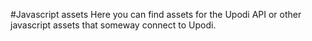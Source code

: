#Javascript assets
Here you can find assets for the Upodi API or other javascript assets that someway connect to Upodi.
